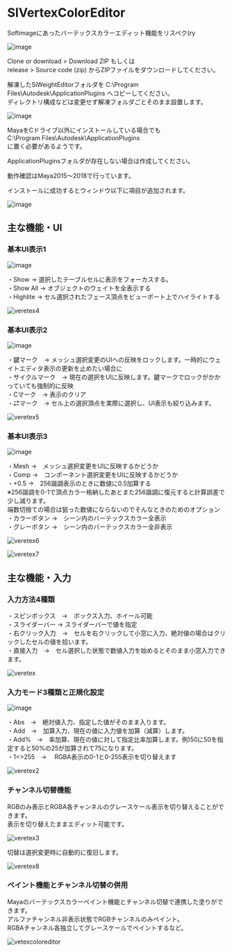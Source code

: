# SIVertexColorEditor
Softimageにあったバーテックスカラーエディット機能をリスペク(ry

![image](https://user-images.githubusercontent.com/28256498/42760899-e4e0ed9c-8946-11e8-81cf-5e47f29bdaba.png)

Clone or download > Download ZIP もしくは  
release > Source code (zip) からZIPファイルをダウンロードしてください。  

解凍したSiWeightEditorフォルダを C:\Program Files\Autodesk\ApplicationPlugins へコピーしてください。  
ディレクトリ構成などは変更せず解凍フォルダごとそのまま設置します。  

![image](https://user-images.githubusercontent.com/28256498/42760977-237f2758-8947-11e8-9338-6462028ed5a9.png)

MayaをCドライブ以外にインストールしている場合でも  
C:\Program Files\Autodesk\ApplicationPlugins  
に置く必要があるようです。  

ApplicationPluginsフォルダが存在しない場合は作成してください。  

動作確認はMaya2015～2018で行っています。  

インストールに成功するとウィンドウ以下に項目が追加されます。  

![image](https://user-images.githubusercontent.com/28256498/42761037-4bf12fb0-8947-11e8-9dbc-05aa10db0dce.png)

## 主な機能・UI

### 基本UI表示1
![image](https://user-images.githubusercontent.com/28256498/42761765-678b087a-8949-11e8-8f9e-8ac9b626d7b5.png)

・Show → 選択したテーブルセルに表示をフォーカスする。  
・Show All → オブジェクトのウェイトを全表示する  
・Highlite → セル選択されたフェース頂点をビューポート上でハイライトする  

![veretex4](https://user-images.githubusercontent.com/28256498/42885279-826fddbc-8adb-11e8-9019-ce997a632190.gif)

### 基本UI表示2
![image](https://user-images.githubusercontent.com/28256498/42885321-a5eb1fa4-8adb-11e8-97f8-279ad1c591ae.png)

・鍵マーク　→ メッシュ選択変更のUIへの反映をロックします。一時的にウェイトエディタ表示の更新を止めたい場合に  
・サイクルマーク　→ 現在の選択をUIに反映します。鍵マークでロックがかかっていても強制的に反映  
・Cマーク　→ 表示のクリア  
・⇄マーク　→ セル上の選択頂点を実際に選択し、UI表示も絞り込みます。  

![veretex5](https://user-images.githubusercontent.com/28256498/42885349-b75a58f4-8adb-11e8-9c62-469f688f88e0.gif)

### 基本UI表示3
![image](https://user-images.githubusercontent.com/28256498/42885438-e460619a-8adb-11e8-9d7f-10202199d134.png)

・Mesh →　メッシュ選択変更をUIに反映するかどうか  
・Comp →　コンポーネント選択変更をUIに反映するかどうか  
・+0.5 →　256諧調表示のときに数値に0.5加算する  
※256諧調を0-1で頂点カラー格納したあとまた256諧調に復元すると計算誤差で少し減ります。  
端数切捨ての場合は狙った数値にならないのでそんなときのためのオプション  
・カラーボタン →　シーン内のバーテックスカラー全表示  
・グレーボタン →　シーン内のバーテックスカラー全非表示  

![veretex6](https://user-images.githubusercontent.com/28256498/42885664-855f67c6-8adc-11e8-9492-e83b3156daab.gif)

![veretex7](https://user-images.githubusercontent.com/28256498/42887318-ac971862-8ae0-11e8-8200-3a212a4fd04f.gif)


## 主な機能・入力

### 入力方法4種類  
・スピンボックス　→　ボックス入力、ホイール可能  
・スライダーバー → スライダーバーで値を指定  
・右クリック入力　→　セルを右クリックして小窓に入力、絶対値の場合はクリックしたセルの値を拾います。  
・直接入力　→　セル選択した状態で数値入力を始めるとそのまま小窓入力できます。  

![veretex](https://user-images.githubusercontent.com/28256498/42885195-4b9134a8-8adb-11e8-8d8d-253196b783e6.gif)

### 入力モード3種類と正規化設定

![image](https://user-images.githubusercontent.com/28256498/42762235-b952520c-894a-11e8-9a5b-122904f00c1d.png)

・Abs　→　絶対値入力、指定した値がそのまま入ります。  
・Add　→　加算入力、現在の値に入力値を加算（減算）します。  
・Add%　→　率加算、現在の値に対して指定比率加算します。例)50に50を指定すると50%の25が加算されて75になります。  
・1<>255　→　 RGBA表示の0-1と0-255表示を切り替えます

![veretex2](https://user-images.githubusercontent.com/28256498/42885229-6329a9e2-8adb-11e8-83c7-1d24f809c28b.gif)

### チャンネル切替機能

RGBのみ表示とRGBA各チャンネルのグレースケール表示を切り替えることができます。  
表示を切り替えたままエディット可能です。  

![veretex3](https://user-images.githubusercontent.com/28256498/42885255-73414d1c-8adb-11e8-986d-bfd6aea1db05.gif)

切替は選択変更時に自動的に復旧します。  

![veretex8](https://user-images.githubusercontent.com/28256498/42887351-bab377c4-8ae0-11e8-8007-56549f028d2f.gif)
 
### ペイント機能とチャンネル切替の併用

Mayaのバーテックスカラーペイント機能とチャンネル切替で連携した塗りができます。  
アルファチャンネル非表示状態でRGBチャンネルのみペイント。  
RGBAチャンネル各独立してグレースケールでペイントするなど。  

![vetexcoloreditor](https://user-images.githubusercontent.com/28256498/42763047-e75f3e2e-894c-11e8-8b21-f0004283065b.gif)
